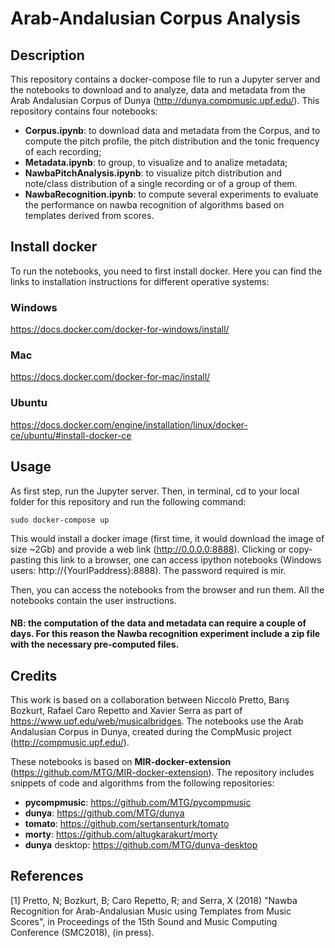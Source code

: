 # Arab-Andalusian Corpus Analysis 

## Description

This repository contains a docker-compose file to run a Jupyter server and the notebooks to download and to analyze, data and metadata from the Arab Andalusian Corpus of Dunya (http://dunya.compmusic.upf.edu/). This repository contains four notebooks:

*  **Corpus.ipynb**:  to download data and metadata from the Corpus, and to compute the pitch profile, the pitch distribution and the tonic frequency of each recording;
* **Metadata.ipynb**: to group, to visualize and to analize metadata;
* **NawbaPitchAnalysis.ipynb**: to visualize pitch distribution and note/class distribution of a single recording or of a group of them.
* **NawbaRecognition.ipynb**: to compute several experiments to evaluate the performance on nawba recognition of algorithms based on templates derived from scores.


## Install docker
To run the notebooks, you need to first install docker. Here you can find the links to installation instructions for different operative systems:

### Windows
https://docs.docker.com/docker-for-windows/install/

### Mac
https://docs.docker.com/docker-for-mac/install/

### Ubuntu
https://docs.docker.com/engine/installation/linux/docker-ce/ubuntu/#install-docker-ce

## Usage
As first step, run the Jupyter server.
Then, in terminal, cd to your local folder for this repository and run the following command:
```
sudo docker-compose up
```

This would install a docker image (first time, it would download the image of size ~2Gb) and provide a web link (http://0.0.0.0:8888). Clicking or copy-pasting this link to a browser, one can access ipython notebooks (Windows users: http://{YourIPaddress}:8888). The password required is mir.

Then, you can access the notebooks from the browser and run them. All the notebooks contain the user instructions.

#### NB: the computation of the data and metadata can require a couple of days. For this reason the Nawba recognition experiment include a zip file with the necessary pre-computed files.

## Credits
This work is based on a collaboration between Niccolò Pretto, Barış Bozkurt, Rafael Caro Repetto and Xavier Serra as part of https://www.upf.edu/web/musicalbridges. The notebooks use the Arab Andalusian Corpus in Dunya, created during the CompMusic project (http://compmusic.upf.edu/).

These notebooks is based on **MIR-docker-extension** (https://github.com/MTG/MIR-docker-extension).
The repository includes snippets of code and algorithms from the following repositories:
* **pycompmusic**: https://github.com/MTG/pycompmusic
* **dunya**: https://github.com/MTG/dunya
* **tomato**: https://github.com/sertansenturk/tomato
* **morty**: https://github.com/altugkarakurt/morty
* **dunya** desktop: https://github.com/MTG/dunya-desktop


## References
[1] Pretto, N; Bozkurt, B; Caro Repetto, R; and Serra, X (2018) "Nawba Recognition for Arab-Andalusian Music using Templates from Music Scores", in Proceedings of the 15th Sound and Music Computing Conference (SMC2018), (in press).
